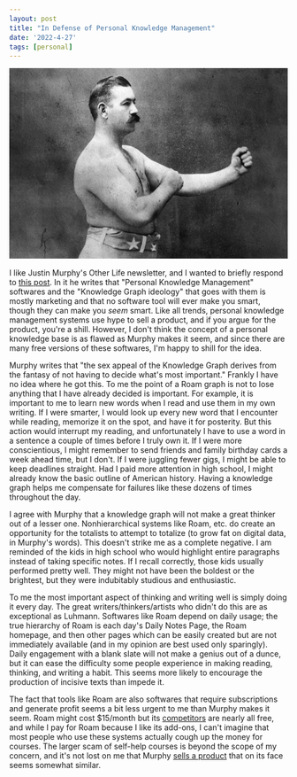 ```yaml
---
layout: post
title: "In Defense of Personal Knowledge Management"
date: '2022-4-27'
tags: [personal]
---
```


![boxer](/assets/boxer.png)

I like Justin Murphy's Other Life newsletter, and I wanted to briefly respond to [this post]("https://www.otherlife.co/pkm/"). In it he writes that "Personal Knowledge Management" softwares and the "Knowledge Graph ideology" that goes with them is mostly marketing and that no software tool will ever make you smart, though they can make you <em>seem</em> smart. Like all trends, personal knowledge management systems use hype to sell a product, and if you argue for the product, you're a shill. However, I don't think the concept of a personal knowledge base is as flawed as Murphy makes it seem, and since there are many free versions of these softwares, I'm happy to shill for the idea. 

Murphy writes that "the sex appeal of the Knowledge Graph derives from the fantasy of not having to decide what's most important." Frankly I have no idea where he got this. To me the point of a Roam graph is not to lose anything that I have already decided is important. For example, it is important to me to learn new words when I read and use them in my own writing. If I were smarter, I would look up every new word that I encounter while reading, memorize it on the spot, and have it for posterity. But this action would interrupt my reading, and unfortunately I have to use a word in a sentence a couple of times before I truly own it. If I were more conscientious, I might remember to send friends and family birthday cards a week ahead time, but I don't. If I were juggling fewer gigs, I might be able to keep deadlines straight. Had I paid more attention in high school, I might already know the basic outline of American history. Having a knowledge graph helps me compensate for failures like these dozens of times throughout the day.

I agree with Murphy that a knowledge graph will not make a great thinker out of a lesser one. Nonhierarchical systems like Roam, etc. do create an opportunity for the totalists to attempt to totalize (to grow fat on digital data, in Murphy's words). This doesn't strike me as a complete negative. I am reminded of the kids in high school who would highlight entire paragraphs instead of taking specific notes. If I recall correctly, those kids usually performed pretty well. They might not have been the boldest or the brightest, but they were indubitably studious and enthusiastic. 

To me the most important aspect of thinking and writing well is simply doing it every day. The great writers/thinkers/artists who didn't do this are as exceptional as Luhmann. Softwares like Roam depend on daily usage; the true hierarchy of Roam is each day's Daily Notes Page, the Roam homepage, and then other pages which can be easily created but are not immediately available (and in my opinion are best used only sparingly). Daily engagement with a blank slate will not make a genius out of a dunce, but it can ease the difficulty some people experience in making reading, thinking, and writing a habit. This seems more likely to encourage the production of incisive texts than impede it. 

The fact that tools like Roam are also softwares that require subscriptions and generate profit seems a bit less urgent to me than Murphy makes it seem. Roam might cost $15/month but its [competitors]("https://logseq.com/") are nearly all free, and while I pay for Roam because I like its add-ons, I can't imagine that most people who use these systems actually cough up the money for courses. The larger scam of self-help courses is beyond the scope of my concern, and it's not lost on me that Murphy [sells a product]("https://indiethinkers.org/") that on its face seems somewhat similar. 